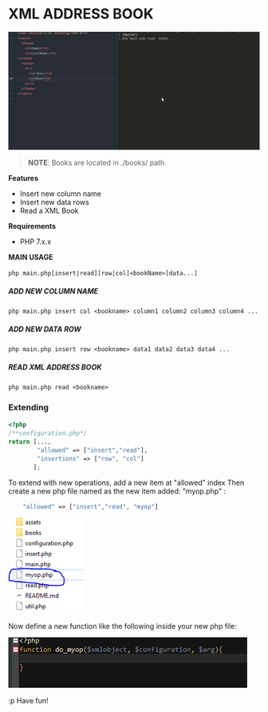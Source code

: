 # XML ADDRESS BOOK

![assets/example.gif](assets/example.gif)



> **NOTE**: Books are located in ./books/ path.



**Features**

- Insert new column name
- Insert new data rows 
- Read a XML Book

**Requirements**

* PHP 7.x.x

**MAIN USAGE**

`php main.php[insert|read][row|col]<bookName>[data...]` 

##### ADD NEW COLUMN NAME

```
php main.php insert col <bookname> column1 column2 column3 column4 ...
```

##### ADD NEW DATA ROW

```
php main.php insert row <bookname> data1 data2 data3 data4 ...
```

##### READ XML ADDRESS BOOK

```
php main.php read <bookname>
```

### Extending

```php
<?php
/**configuration.php*/
return [...,
        "allowed" => ["insert","read"],
        "insertions" => ["row", "col"]
       ];
```

To extend with new operations, add a new item at "allowed" index Then create a new php file named as the new item added:  "myop.php" :

```php
    "allowed" => ["insert","read", "myop"]
```
![](assets/Captura.PNG)

Now define a new function like the following inside your new php file:

![](assets/interface.PNG)



:p Have fun!
